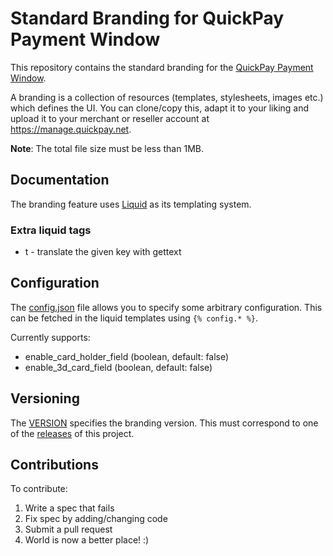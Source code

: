 # Standard Branding for QuickPay Payment Window

This repository contains the standard branding for the [QuickPay Payment Window](https://learn.quickpay.net/tech-talk/payments/form/).

A branding is a collection of resources (templates, stylesheets, images etc.) which defines the UI. You can clone/copy this, adapt it to your liking and upload it to your merchant or reseller account at https://manage.quickpay.net.

**Note**: The total file size must be less than 1MB.

## Documentation

The branding feature uses [Liquid](https://github.com/Shopify/liquid) as its templating system.

### Extra liquid tags

* t - translate the given key with gettext

## Configuration

The [config.json](https://github.com/QuickPay/standard-branding/tree/master/config.json) file allows you to specify some arbitrary configuration. This can be fetched in the liquid templates using `{% config.* %}`.

Currently supports:

* enable_card_holder_field (boolean, default: false)
* enable_3d_card_field (boolean, default: false)

## Versioning

The [VERSION](https://github.com/QuickPay/standard-branding/tree/master/VERSION) specifies the branding version. This must correspond to one of the [releases](https://github.com/QuickPay/standard-branding/releases) of this project.

## Contributions

To contribute:

1. Write a spec that fails
2. Fix spec by adding/changing code
3. Submit a pull request
4. World is now a better place! :)
